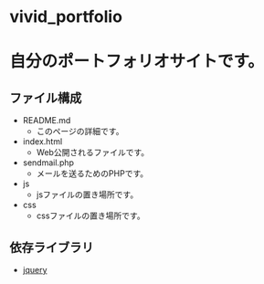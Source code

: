 vivid_portfolio
====

# 自分のポートフォリオサイトです。

## ファイル構成
- README.md
	- このページの詳細です。
- index.html
	- Web公開されるファイルです。
- sendmail.php
	- メールを送るためのPHPです。
- js
	- jsファイルの置き場所です。
- css
	- cssファイルの置き場所です。

## 依存ライブラリ
- [jquery](https://jquery.com/)
